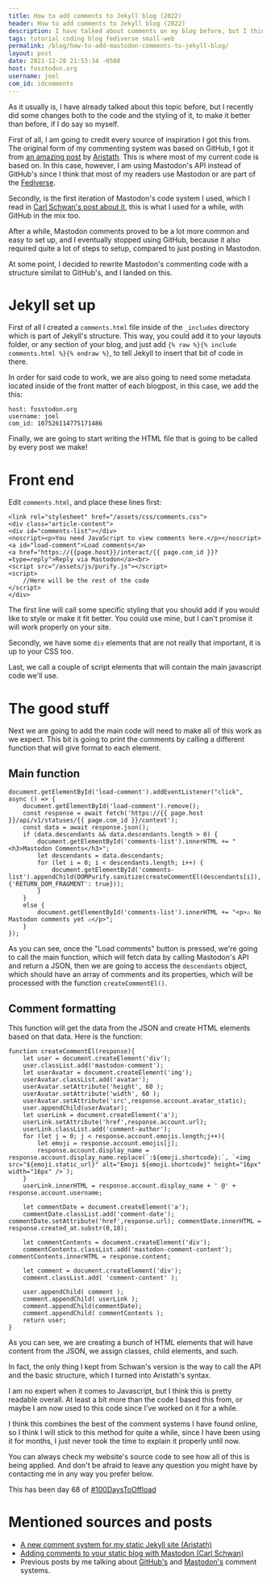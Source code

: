 ```yaml
---
title: How to add comments to Jekyll blog (2022)
header: How to add comments to Jekyll blog (2022)
description: I have talked about comments on my blog before, but I think I finally found the final iteration of it, and it's now live!
tags: tutorial coding blog fediverse small-web
permalink: /blog/how-to-add-mastodon-comments-to-jekyll-blog/
layout: post
date: 2021-12-28 21:53:34 -0500
host: fosstodon.org
username: joel
com_id: idcomments
---
```


As it usually is, I have already talked about this topic before, but I recently
did some changes both to the code and the styling of it, to make it better than
before, if I do say so myself.

First of all, I am going to credit every source of inspiration I got this from.
The original form of my commenting system was based on GitHub, I got it from
[an amazing post](https://aristath.github.io/blog/static-site-comments-using-github-issues-api)
by [Aristath](https://github.com/aristath). This is where most of my
current code is based on. In this case, however, I am using Mastodon's API instead of
GitHub's since I think that most of my readers use Mastodon or are part of the
[Fediverse](https://en.wikipedia.org/wiki/Fediverse).

Secondly, is the first iteration of Mastodon's code system I used, which I read
in [Carl Schwan's post about it](https://carlschwan.eu/2020/12/29/adding-comments-to-your-static-blog-with-mastodon/), this is what I used for a while, with GitHub in the mix too. 

After a while, Mastodon comments proved to be a lot more common and easy to set
up, and I eventually stopped using GitHub, because it also required quite a lot
of steps to setup, compared to just posting in Mastodon. 

At some point, I decided to rewrite Mastodon's commenting code with a structure
similat to GitHub's, and I landed on this.


# Jekyll set up

First of all I created a `comments.html` file inside of the `_includes` directory 
which is part of Jekyll's structure. This way, you could add it to your layouts
folder, or any section of your blog, and just add `{% raw %}{% include
comments.html %}{% endraw %}`, to tell Jekyll to insert that bit of code in there.

In order for said code to work, we are also going to need some metadata located
inside of the front matter of each blogpost, in this case, we add the this:

```
host: fosstodon.org
username: joel
com_id: 107526114775171486

```
Finally, we are going to start writing the HTML file that is going to be called
by every post we make!

# Front end

Edit `comments.html`, and place these lines first:

```
<link rel="stylesheet" href="/assets/css/comments.css">
<div class="article-content">
<div id="comments-list"></div>
<noscript><p>You need JavaScript to view comments here.</p></noscript>
<a id="load-comment">Load comments</a> 
<a href="https://{{page.host}}/interact/{{ page.com_id }}?=type=reply">Reply via Mastodon</a><br>
<script src="/assets/js/purify.js"></script>
<script>
    //Here will be the rest of the code
</script>
</div>
```

The first line will call some specific styling that you should add if you would
like to style or make it fit better. You could use mine, but I can't promise it
will work properly on your site.

Secondly, we have some `div` elements that are not really that important, it is
up to your CSS too.

Last, we call a couple of script elements that will contain the main javascript
code we'll use.

# The good stuff

Next we are going to add the main code will need to make all of this work as we
expect. This bit is going to print the comments by calling a different function
that will give format to each element.

## Main function

```
document.getElementById('load-comment').addEventListener("click", async () => {
    document.getElementById('load-comment').remove();
    const response = await fetch('https://{{ page.host }}/api/v1/statuses/{{ page.com_id }}/context');
    const data = await response.json();
    if (data.descendants && data.descendants.length > 0) {
        document.getElementById('comments-list').innerHTML += "<h3>Mastodon Comments</h3>";
        let descendants = data.descendants;
        for (let i = 0; i < descendants.length; i++) {
            document.getElementById('comments-list').appendChild(DOMPurify.sanitize(createCommentEl(descendants[i]), {'RETURN_DOM_FRAGMENT': true}));
        }
    }
    else {
        document.getElementById('comments-list').innerHTML += "<p>⚠️ No Mastodon comments yet ⚠️</p>";
    }
});
```
As you can see, once the "Load comments" button is pressed, we're going to call
the main function, which will fetch data by calling Mastodon's API and return a
JSON, then we are going to access the `descendants` object, which should have an
array of comments and its properties, which will be processed with the function `createCommentEl()`.

## Comment formatting

This function will get the data from the JSON and create HTML elements based on
that data. Here is the function:

```
function createCommentEl(response){
    let user = document.createElement('div');
    user.classList.add('mastodon-comment');
    let userAvatar = document.createElement('img');
    userAvatar.classList.add('avatar');
    userAvatar.setAttribute('height', 60 ); 
    userAvatar.setAttribute('width', 60 ); 
    userAvatar.setAttribute('src',response.account.avatar_static);
    user.appendChild(userAvatar);
    let userLink = document.createElement('a');
    userLink.setAttribute('href',response.account.url);
    userLink.classList.add('comment-author');
    for (let j = 0; j < response.account.emojis.length;j++){
        let emoji = response.account.emojis[j];
        response.account.display_name = response.account.display_name.replace(`:${emoji.shortcode}:`, `<img src="${emoji.static_url}" alt="Emoji ${emoji.shortcode}" height="16px" width="16px" />`);
    }
    userLink.innerHTML = response.account.display_name + ' @' + response.account.username;

    let commentDate = document.createElement('a');
    commentDate.classList.add('comment-date'); commentDate.setAttribute('href',response.url); commentDate.innerHTML = response.created_at.substr(0,10);

    let commentContents = document.createElement('div');
    commentContents.classList.add('mastodon-comment-content'); commentContents.innerHTML = response.content;

    let comment = document.createElement('div');
    comment.classList.add( 'comment-content' );

    user.appendChild( comment );
    comment.appendChild( userLink );
    comment.appendChild(commentDate);
    comment.appendChild( commentContents );
    return user;
}
```


As you can see, we are creating a bunch of HTML elements that will have content
from the JSON, we assign classes, child elements, and such.

In fact, the only thing I kept from Schwan's version is the way to call the API
and the basic structure, which I turned into Aristath's syntax.

I am no expert when it comes to Javascript, but I think this is pretty readable
overall. At least a bit more than the code I based this from, or maybe I am now
used to this code since I've worked on it for a while.

I think this combines the best of the comment systems I have found online, so I
think I will stick to this method for quite a while, since I have been using it
for months, I just never took the time to explain it properly until now.

You can always check my website's source code to see how all of this is being
applied. And don't be afraid to leave any question you might have by contacting
me in any way you prefer below. 

This has been day 68 of [#100DaysToOffload](https://100DaysToOffload.com)

# Mentioned sources and posts

* [A new comment system for my static Jekyll site (Aristath)](https://aristath.github.io/blog/static-site-comments-using-github-issues-api)
* [Adding comments to your static blog with Mastodon (Carl Schwan)](https://carlschwan.eu/2020/12/29/adding-comments-to-your-static-blog-with-mastodon/)
* Previous posts by me talking about [GitHub's](https://joelchrono12.ml/adding-comments-blog/) and [Mastodon's](https://joelchrono12.ml/blog/mastodon-comments-and-changes/) comment systems.


